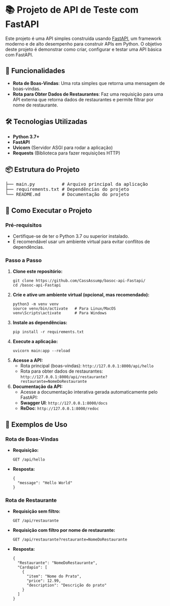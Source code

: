 <h1>📚 Projeto de API de Teste com FastAPI</h1>

<p>Este projeto é uma API simples construída usando <a href="https://fastapi.tiangolo.com/">FastAPI</a>, um framework moderno e de alto desempenho para construir APIs em Python. O objetivo deste projeto é demonstrar como criar, configurar e testar uma API básica com FastAPI.</p>

<h2>🚀 Funcionalidades</h2>
<ul>
  <li><strong>Rota de Boas-Vindas</strong>: Uma rota simples que retorna uma mensagem de boas-vindas.</li>
  <li><strong>Rota para Obter Dados de Restaurantes</strong>: Faz uma requisição para uma API externa que retorna dados de restaurantes e permite filtrar por nome de restaurante.</li>
</ul>

<h2>🛠 Tecnologias Utilizadas</h2>
<ul>
  <li><strong>Python 3.7+</strong></li>
  <li><strong>FastAPI</strong></li>
  <li><strong>Uvicorn</strong> (Servidor ASGI para rodar a aplicação)</li>
  <li><strong>Requests</strong> (Biblioteca para fazer requisições HTTP)</li>
</ul>

<h2>📦 Estrutura do Projeto</h2>
<pre>
├── main.py          # Arquivo principal da aplicação
├── requirements.txt # Dependências do projeto
└── README.md        # Documentação do projeto
</pre>

<h2>🚧 Como Executar o Projeto</h2>

<h3>Pré-requisitos</h3>
<ul>
  <li>Certifique-se de ter o Python 3.7 ou superior instalado.</li>
  <li>É recomendável usar um ambiente virtual para evitar conflitos de dependências.</li>
</ul>

<h3>Passo a Passo</h3>
<ol>
  <li><strong>Clone este repositório:</strong>
    <pre><code>git clone https://github.com/CassAssump/basoc-api-Fastapi/
cd /basoc-api-Fastapi</code></pre>
  </li>

  <li><strong>Crie e ative um ambiente virtual (opcional, mas recomendado):</strong>
    <pre><code>python3 -m venv venv
source venv/bin/activate   # Para Linux/MacOS
venv\Scripts\activate      # Para Windows</code></pre>
  </li>

  <li><strong>Instale as dependências:</strong>
    <pre><code>pip install -r requirements.txt</code></pre>
  </li>

  <li><strong>Execute a aplicação:</strong>
    <pre><code>uvicorn main:app --reload</code></pre>
  </li>

  <li><strong>Acesse a API:</strong>
    <ul>
      <li>Rota principal (boas-vindas): <code>http://127.0.0.1:8000/api/hello</code></li>
      <li>Rota para obter dados de restaurantes: <code>http://127.0.0.1:8000/api/restaurante?restaurante=NomeDoRestaurante</code></li>
    </ul>
  </li>

  <li><strong>Documentação da API:</strong>
    <ul>
      <li>Acesse a documentação interativa gerada automaticamente pelo FastAPI:</li>
      <li><strong>Swagger UI</strong>: <code>http://127.0.0.1:8000/docs</code></li>
      <li><strong>ReDoc</strong>: <code>http://127.0.0.1:8000/redoc</code></li>
    </ul>
  </li>
</ol>

<h2>📝 Exemplos de Uso</h2>

<h3>Rota de Boas-Vindas</h3>
<ul>
  <li><strong>Requisição:</strong>
    <pre><code>GET /api/hello</code></pre>
  </li>
  <li><strong>Resposta:</strong>
    <pre><code>{
  "message": "Hello World"
}</code></pre>
  </li>
</ul>

<h3>Rota de Restaurante</h3>
<ul>
  <li><strong>Requisição sem filtro:</strong>
    <pre><code>GET /api/restaurante</code></pre>
  </li>
  <li><strong>Requisição com filtro por nome de restaurante:</strong>
    <pre><code>GET /api/restaurante?restaurante=NomeDoRestaurante</code></pre>
  </li>
  <li><strong>Resposta:</strong>
    <pre><code>{
  "Restaurante": "NomeDoRestaurante",
  "Cardapio": [
    {
      "item": "Nome do Prato",
      "price": 12.99,
      "description": "Descrição do prato"
    }
  ]
}</code></pre>
  </li>
</ul>
